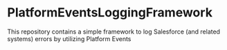 # PlatformEventsLoggingFramework
This repository contains a simple framework to log Salesforce (and related systems) errors by utilizing Platform Events 
